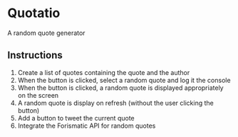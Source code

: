 # Quotatio
A random quote generator

## Instructions
1. Create a list of quotes containing the quote and the author
2. When the button is clicked, select a random quote and log it the console
3. When the button is clicked, a random quote is displayed appropriately on the screen
4. A random quote is display on refresh (without the user clicking the button)
5. Add a button to tweet the current quote
6. Integrate the Forismatic API for random quotes
